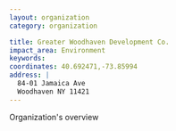 ```yaml
---
layout: organization
category: organization

title: Greater Woodhaven Development Co.
impact_area: Environment
keywords: 
coordinates: 40.692471,-73.85994
address: |
  84-01 Jamaica Ave
  Woodhaven NY 11421
---
```

Organization's overview
